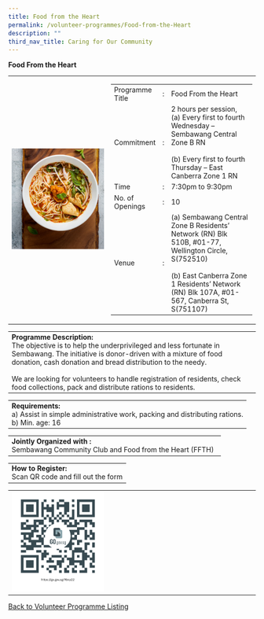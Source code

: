 ```yaml
---
title: Food from the Heart
permalink: /volunteer-programmes/Food-from-the-Heart
description: ""
third_nav_title: Caring for Our Community
---
```

**Food From the Heart**

<table border="0" width="100%">
	<tr>
		<td width="40%">
			<img src="/images/Food%20from%20the%20heart%20(SC)%201.png" style="width=200px;height=auto;"/>
		</td>
		<td width="60%">
			<table border="0" width="100%">
				<tr>
					<td width="20%">
						Programme Title
					</td>
					<td width="5%">
						:
					</td>
					<td  width="75%">
						Food From the Heart
					</td>
				</tr>
				<tr>
					<td width="20%">
						Commitment
					</td>
					<td width="5%">
						:
					</td>
					<td  width="75%">
					2 hours per session, <br>
						(a) Every first to fourth Wednesday – Sembawang Central Zone B RN<br>
<br>(b) Every first to fourth Thursday – East Canberra Zone 1 RN
					</td>
				</tr>
				<tr>
					<td width="20%">
						Time
					</td>
					<td width="5%">
						:
					</td>
					<td  width="75%">
						7:30pm to 9:30pm
					</td>
				</tr>
				<tr>
					<td width="20%">
						No. of Openings
					</td>
					<td width="5%">
						:
					</td>
					<td  width="75%">
						10
					</td>
				</tr>
				<tr>
					<td width="5%">
						Venue
					</td>
					<td width="5%">
						:
					</td>
					<td  width="75%">
						(a) Sembawang Central Zone B Residents’ Network (RN)
Blk 510B,  #01-77, Wellington Circle, S(752510)<br>
<br>(b) East Canberra Zone 1 Residents’ Network (RN)
Blk 107A, #01-567, Canberra St, S(751107)
					</td>
				</tr>
			</table>
		</td>
	</tr>
</table>

<table border="0" width="100%">
	<tr>
		<td>
			<b>Programme Description:</b><br>
						   The objective is to help the underprivileged and less fortunate in Sembawang. The initiative is donor-driven with a mixture of food donation, cash donation and bread distribution to the needy. <br><br>We are looking for volunteers to handle registration of residents, check food collections, pack and distribute rations to residents.<br>
		</td>
	</tr>
</table>

<table border="0" width="100%">
	<tr>
		<td>
			<b>Requirements:</b><br>
			a) Assist in simple administrative work, packing and distributing rations.<br>
b) Min. age: 16
		</td>
	</tr>
</table>

<table border="0" width="100%">
	<tr>
		<td>
			<b>Jointly Organized with :</b><br>    
			Sembawang Community Club and Food from the Heart (FFTH)
			&nbsp;
		</td>
	</tr>
</table>

<table border="0" width="100%">
	<tr>
		<td>
			<b>How to Register:</b><br>
			Scan QR code and fill out the form<br>
		</td>
	</tr>
</table>

<table border="0" width="100%">
	<tr>
		<td width="40%">
			<img src="/images/Food%20from%20the%20Heart%20(SC)-QR.png" style="width=200px;height=auto;"/>
		</td>
		<td>
			&nbsp;
		</td>
	</tr>
	</table>
	
<a href="/volunteer-programmes/Programmes">
	Back to Volunteer Programme Listing
	</a>